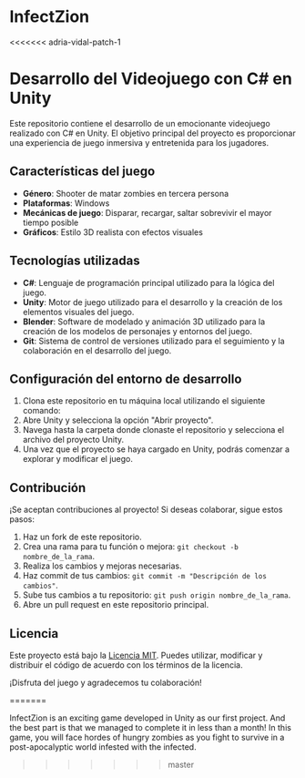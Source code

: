 # InfectZion
<<<<<<< adria-vidal-patch-1
# Desarrollo del Videojuego con C# en Unity

Este repositorio contiene el desarrollo de un emocionante videojuego realizado con C# en Unity. El objetivo principal del proyecto es proporcionar una experiencia de juego inmersiva y entretenida para los jugadores.

## Características del juego

- **Género**: Shooter de matar zombies en tercera persona
- **Plataformas**: Windows
- **Mecánicas de juego**: Disparar, recargar, saltar sobrevivir el mayor tiempo posible
- **Gráficos**: Estilo 3D realista con efectos visuales

## Tecnologías utilizadas

- **C#**: Lenguaje de programación principal utilizado para la lógica del juego.
- **Unity**: Motor de juego utilizado para el desarrollo y la creación de los elementos visuales del juego.
- **Blender**: Software de modelado y animación 3D utilizado para la creación de los modelos de personajes y entornos del juego.
- **Git**: Sistema de control de versiones utilizado para el seguimiento y la colaboración en el desarrollo del juego.

## Configuración del entorno de desarrollo

1. Clona este repositorio en tu máquina local utilizando el siguiente comando:
2. Abre Unity y selecciona la opción "Abrir proyecto".
3. Navega hasta la carpeta donde clonaste el repositorio y selecciona el archivo del proyecto Unity.
4. Una vez que el proyecto se haya cargado en Unity, podrás comenzar a explorar y modificar el juego.

## Contribución
¡Se aceptan contribuciones al proyecto! Si deseas colaborar, sigue estos pasos:

1. Haz un fork de este repositorio.
2. Crea una rama para tu función o mejora: `git checkout -b nombre_de_la_rama`.
3. Realiza los cambios y mejoras necesarias.
4. Haz commit de tus cambios: `git commit -m "Descripción de los cambios"`.
5. Sube tus cambios a tu repositorio: `git push origin nombre_de_la_rama`.
6. Abre un pull request en este repositorio principal.

## Licencia

Este proyecto está bajo la [Licencia MIT](LICENSE). Puedes utilizar, modificar y distribuir el código de acuerdo con los términos de la licencia.

¡Disfruta del juego y agradecemos tu colaboración!

=======

InfectZion is an exciting game developed in Unity as our first project. And the best part is that we managed to complete it in less than a month! In this game, you will face hordes of hungry zombies as you fight to survive in a post-apocalyptic world infested with the infected.
>>>>>>> master
